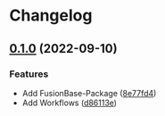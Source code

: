 # Changelog

## [0.1.0](https://github.com/erkenes/Erk.Flow.BaseDevelopment/compare/v0.0.1...0.1.0) (2022-09-10)


### Features

* Add FusionBase-Package ([8e77fd4](https://github.com/erkenes/Erk.Flow.BaseDevelopment/commit/8e77fd4fdf6b0b864f9c978a7cc47c0a2482153a))
* Add Workflows ([d86113e](https://github.com/erkenes/Erk.Flow.BaseDevelopment/commit/d86113e018e2f9f84217488af8600450dedc0488))
